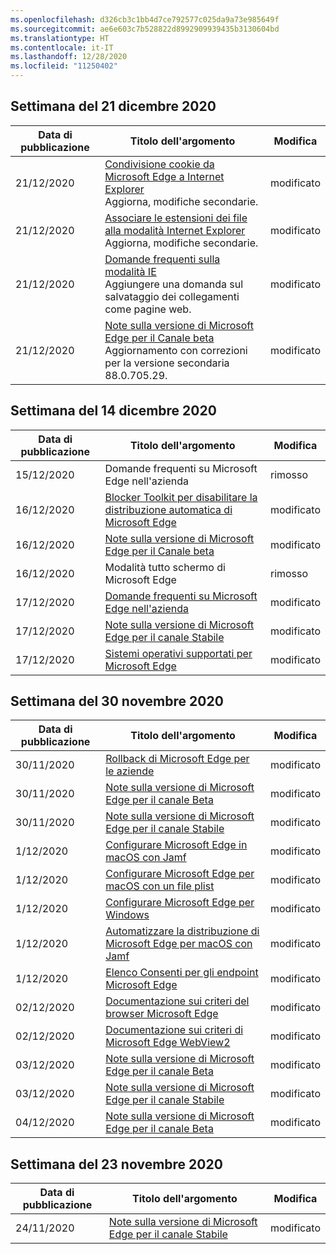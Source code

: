 ```yaml
---
ms.openlocfilehash: d326cb3c1bb4d7ce792577c025da9a73e985649f
ms.sourcegitcommit: ae6e603c7b528822d8992909939435b3130604bd
ms.translationtype: HT
ms.contentlocale: it-IT
ms.lasthandoff: 12/28/2020
ms.locfileid: "11250402"
---
```

<!-- This file is generated automatically each week. Changes made to this file will be overwritten.-->

## Settimana del 21 dicembre 2020

| Data di pubblicazione |Titolo dell'argomento | Modifica |
|------|------------|--------|
| 21/12/2020 | [Condivisione cookie da Microsoft Edge a Internet Explorer](/DeployEdge/edge-ie-mode-add-guidance-cookieshare)<br>Aggiorna, modifiche secondarie. | modificato |
| 21/12/2020 | [Associare le estensioni dei file alla modalità Internet Explorer](/DeployEdge/edge-ie-mode-add-guidance-filetype-associations)<br>Aggiorna, modifiche secondarie. | modificato |
| 21/12/2020 | [Domande frequenti sulla modalità IE](/DeployEdge/edge-ie-mode-faq)<br>Aggiungere una domanda sul salvataggio dei collegamenti come pagine web. | modificato |
| 21/12/2020 | [Note sulla versione di Microsoft Edge per il Canale beta](/DeployEdge/microsoft-edge-relnote-beta-channel)<br>Aggiornamento con correzioni per la versione secondaria 88.0.705.29. | modificato |


## Settimana del 14 dicembre 2020


| Data di pubblicazione |Titolo dell'argomento | Modifica |
|------|------------|--------|
| 15/12/2020 | Domande frequenti su Microsoft Edge nell'azienda | rimosso |
| 16/12/2020 | [Blocker Toolkit per disabilitare la distribuzione automatica di Microsoft Edge](/DeployEdge/microsoft-edge-blocker-toolkit) | modificato |
| 16/12/2020 | [Note sulla versione di Microsoft Edge per il Canale beta](/DeployEdge/microsoft-edge-relnote-beta-channel) | modificato |
| 16/12/2020 | Modalità tutto schermo di Microsoft Edge | rimosso |
| 17/12/2020 | [Domande frequenti su Microsoft Edge nell'azienda](/DeployEdge/faqs-edge-in-the-enterprise) | modificato |
| 17/12/2020 | [Note sulla versione di Microsoft Edge per il canale Stabile](/DeployEdge/microsoft-edge-relnote-stable-channel) | modificato |
| 17/12/2020 | [Sistemi operativi supportati per Microsoft Edge](/DeployEdge/microsoft-edge-supported-operating-systems) | modificato |


## Settimana del 30 novembre 2020


| Data di pubblicazione |Titolo dell'argomento | Modifica |
|------|------------|--------|
| 30/11/2020 | [Rollback di Microsoft Edge per le aziende](/DeployEdge/edge-learnmore-rollback) | modificato |
| 30/11/2020 | [Note sulla versione di Microsoft Edge per il canale Beta](/DeployEdge/microsoft-edge-relnote-beta-channel) | modificato |
| 30/11/2020 | [Note sulla versione di Microsoft Edge per il canale Stabile](/DeployEdge/microsoft-edge-relnote-stable-channel) | modificato |
| 1/12/2020 | [Configurare Microsoft Edge in macOS con Jamf](/DeployEdge/configure-microsoft-edge-on-mac-jamf) | modificato |
| 1/12/2020 | [Configurare Microsoft Edge per macOS con un file plist](/DeployEdge/configure-microsoft-edge-on-mac) | modificato |
| 1/12/2020 | [Configurare Microsoft Edge per Windows](/DeployEdge/configure-microsoft-edge) | modificato |
| 1/12/2020 | [Automatizzare la distribuzione di Microsoft Edge per macOS con Jamf](/DeployEdge/deploy-edge-mac-jamf) | modificato |
| 1/12/2020 | [Elenco Consenti per gli endpoint Microsoft Edge](/DeployEdge/microsoft-edge-security-endpoints) | modificato |
| 02/12/2020 | [Documentazione sui criteri del browser Microsoft Edge](/DeployEdge/microsoft-edge-policies) | modificato |
| 02/12/2020 | [Documentazione sui criteri di Microsoft Edge WebView2](/DeployEdge/microsoft-edge-webview-policies) | modificato |
| 03/12/2020 | [Note sulla versione di Microsoft Edge per il canale Beta](/DeployEdge/microsoft-edge-relnote-beta-channel) | modificato |
| 03/12/2020 | [Note sulla versione di Microsoft Edge per il canale Stabile](/DeployEdge/microsoft-edge-relnote-stable-channel) | modificato |
| 04/12/2020 | [Note sulla versione di Microsoft Edge per il canale Beta](/DeployEdge/microsoft-edge-relnote-beta-channel) | modificato |


## Settimana del 23 novembre 2020


| Data di pubblicazione |Titolo dell'argomento | Modifica |
|------|------------|--------|
| 24/11/2020 | [Note sulla versione di Microsoft Edge per il canale Stabile](/DeployEdge/microsoft-edge-relnote-stable-channel) | modificato |
